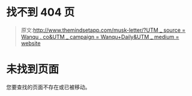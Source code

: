# 找不到 404 页

> 原文:[http://www.themindsetapp.com/musk-letter/?UTM _ source = Wanqu . co&UTM _ campaign = Wanqu+Daily&UTM _ medium = website](http://www.themindsetapp.com/musk-letter/?utm_source=wanqu.co&utm_campaign=Wanqu+Daily&utm_medium=website)

# 未找到页面

您要查找的页面不存在或已被移动。